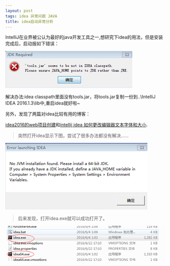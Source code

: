```yaml
---
layout: post
tags: idea 异常问题 JAVA 
title: idea启动异常分析
---
```


IntelliJ在业界被公认为最好的java开发工具之一,想研究下idea的用法，但是安装完成后，启动报如下错误：

![](/assets/img/2016-06-23-idea/1.png)

解决办法:idea classpath里面没有tools.jar，将tools.jar复制一份到..\IntelliJ IDEA 2016.1.3\lib中,重启idea就好啦~

另外，发现了两篇对idea比较有用的博客：

[idea2016的web项目创建](http://blog.csdn.net/x1164077611/article/details/51475298)和[intellij idea 如何更改编辑器文本字体和大小](http://www.cnblogs.com/zooc/p/3969548.html).

> 突然打开idea显示下图，尝试了很多办法都没有解决……

![](/assets/img/2016-06-23-idea/2.png)

> 后来发现，打开idea.exe就可以成功打开了。

![](/assets/img/2016-06-23-idea/3.png)